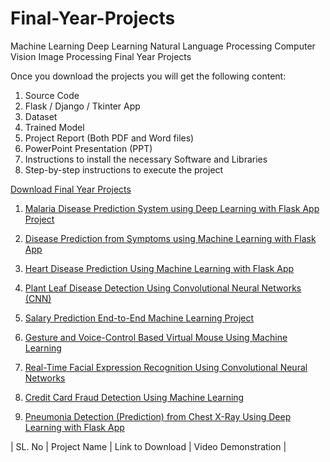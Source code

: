 # Final-Year-Projects
Machine Learning Deep Learning Natural Language Processing Computer Vision Image Processing Final Year Projects

Once you download the projects you will get the following content:

1. Source Code
2. Flask / Django / Tkinter App
3. Dataset
4. Trained Model
5. Project Report (Both PDF and Word files)
6. PowerPoint Presentation (PPT)
7. Instructions to install the necessary Software and Libraries
8. Step-by-step instructions to execute the project



[Download Final Year Projects](https://vtupulse.com/)

1. [Malaria Disease Prediction System using Deep Learning with Flask App Project](https://vtupulse.com/product/malaria-disease-prediction-system-using-deep-learning-with-flask-app-project/)

2. [Disease Prediction from Symptoms using Machine Learning with Flask App](https://vtupulse.com/product/disease-prediction-from-symptoms-using-machine-learning-with-flask-app-project/)

3. [Heart Disease Prediction Using Machine Learning with Flask App](https://vtupulse.com/product/heart-disease-prediction-with-flask-app-using-machine-learning-project/)

4. [Plant Leaf Disease Detection Using Convolutional Neural Networks (CNN)](https://vtupulse.com/product/plant-leaf-disease-detection-project-source-code/)

5. [Salary Prediction End-to-End Machine Learning Project](https://vtupulse.com/product/salary-prediction-end-to-end-machine-learning-project-source-code/)

6. [Gesture and Voice-Control Based Virtual Mouse Using Machine Learning](https://vtupulse.com/product/gesture-and-voice-control-based-virtual-mouse-project/)

7. [Real-Time Facial Expression Recognition Using Convolutional Neural Networks](https://vtupulse.com/product/facial-expression-recognition-using-cnn-final-year-project/)

8. [Credit Card Fraud Detection Using Machine Learning](https://vtupulse.com/product/credit-card-fraud-detection-using-machine-learning-project/)

9. [Pneumonia Detection (Prediction) from Chest X-Ray Using Deep Learning with Flask App](https://vtupulse.com/product/pneumonia-detection-from-chest-x-ray-with-flask-app-deep-learning-project/)


| SL. No | Project Name | Link to Download | Video Demonstration |
